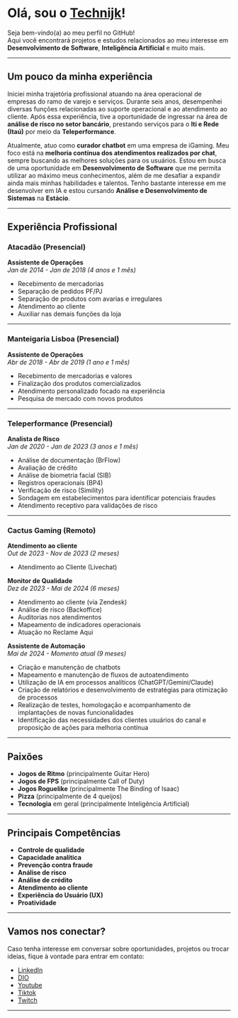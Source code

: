 # Olá, sou o [Technijk](https://web.dio.me/users/technijk)!

Seja bem-vindo(a) ao meu perfil no GitHub!  
Aqui você encontrará projetos e estudos relacionados ao meu interesse em **Desenvolvimento de Software**, **Inteligência Artificial** e muito mais.

---

## Um pouco da minha experiência

Iniciei minha trajetória profissional atuando na área operacional de empresas do ramo de varejo e serviços. Durante seis anos, desempenhei diversas funções relacionadas ao suporte operacional e ao atendimento ao cliente. Após essa experiência, tive a oportunidade de ingressar na área de **análise de risco no setor bancário**, prestando serviços para o **Iti e Rede (Itaú)** por meio da **Teleperformance**.

Atualmente, atuo como **curador chatbot** em uma empresa de iGaming. Meu foco está na **melhoria contínua dos atendimentos realizados por chat**, sempre buscando as melhores soluções para os usuários. Estou em busca de uma oportunidade em **Desenvolvimento de Software** que me permita utilizar ao máximo meus conhecimentos, além de me desafiar a expandir ainda mais minhas habilidades e talentos. Tenho bastante interesse em me desenvolver em IA e estou cursando **Análise e Desenvolvimento de Sistemas** na **Estácio**.

---

## Experiência Profissional

### Atacadão (Presencial)
**Assistente de Operações**  
*Jan de 2014 - Jan de 2018 (4 anos e 1 mês)*  
- Recebimento de mercadorias  
- Separação de pedidos PF/PJ  
- Separação de produtos com avarias e irregulares  
- Atendimento ao cliente  
- Auxiliar nas demais funções da loja  

---

### Manteigaria Lisboa (Presencial)
**Assistente de Operações**  
*Abr de 2018 - Abr de 2019 (1 ano e 1 mês)*  
- Recebimento de mercadorias e valores  
- Finalização dos produtos comercializados  
- Atendimento personalizado focado na experiência  
- Pesquisa de mercado com novos produtos  

---

### Teleperformance (Presencial)
**Analista de Risco**  
*Jan de 2020 - Jan de 2023 (3 anos e 1 mês)*  
- Análise de documentação (BrFlow)  
- Avaliação de crédito  
- Análise de biometria facial (SIB)  
- Registros operacionais (BP4)  
- Verificação de risco (Simility)  
- Sondagem em estabelecimentos para identificar potenciais fraudes  
- Atendimento receptivo para validações de risco  

---

### Cactus Gaming (Remoto)
**Atendimento ao cliente**  
*Out de 2023 - Nov de 2023 (2 meses)*  
- Atendimento ao Cliente (Livechat)  

**Monitor de Qualidade**  
*Dez de 2023 - Mai de 2024 (6 meses)*  
- Atendimento ao cliente (via Zendesk)  
- Análise de risco (Backoffice)  
- Auditorias nos atendimentos  
- Mapeamento de indicadores operacionais  
- Atuação no Reclame Aqui  

**Assistente de Automação**  
*Mai de 2024 - Momento atual (9 meses)*  
- Criação e manutenção de chatbots  
- Mapeamento e manutenção de fluxos de autoatendimento  
- Utilização de IA em processos analíticos (ChatGPT/Gemini/Claude)  
- Criação de relatórios e desenvolvimento de estratégias para otimização de processos  
- Realização de testes, homologação e acompanhamento de implantações de novas funcionalidades  
- Identificação das necessidades dos clientes usuários do canal e proposição de ações para melhoria contínua  

---

## Paixões
- **Jogos de Ritmo** (principalmente Guitar Hero)  
- **Jogos de FPS** (principalmente Call of Duty)  
- **Jogos Roguelike** (principalmente The Binding of Isaac)  
- **Pizza** (principalmente de 4 queijos)  
- **Tecnologia** em geral (principalmente Inteligência Artificial)  

---

## Principais Competências
- **Controle de qualidade**  
- **Capacidade analítica**  
- **Prevenção contra fraude**  
- **Análise de risco**  
- **Análise de crédito**  
- **Atendimento ao cliente**  
- **Experiência do Usuário (UX)**  
- **Proatividade**  

---

## Vamos nos conectar?
Caso tenha interesse em conversar sobre oportunidades, projetos ou trocar ideias, fique à vontade para entrar em contato:

- [LinkedIn](https://www.linkedin.com/in/kaueavelino/)
- [DIO](https://web.dio.me/users/technijk)
- [Youtube](https://www.youtube.com/@TechnijkExpert)
- [Tiktok](https://www.tiktok.com/@technijk.expert)
- [Twitch](https://www.twitch.tv/technijk)


---
